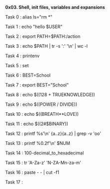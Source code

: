 **0x03. Shell, init files, variables and expansions**


Task 0 : alias ls="rm *"

Task 1 : echo "hello $USER"

Task 2 : export PATH=$PATH:/action

Task 3 : echo $PATH | tr -s ':' '\n' | wc -l

Task 4 : printenv

Task 5 : set

Task 6 : BEST=School

Task 7 : export BEST="School"

Task 8 : echo $((128 + TRUEKNOWLEDGE))

Task 9 : echo $((POWER / DIVIDE))

Task 10 : echo $((BREATH**LOVE))

Task 11 : echo $((2#$BINARY))

Task 12 : printf %s'\n' {a..z}{a..z} | grep -v 'oo'

Task 13 : printf %0.2f'\n' $NUM 

Task 14 : 100-decimal_to_hexadecimal

Task 15 : tr 'A-Za-z' 'N-ZA-Mn-za-m'

Task 16 : paste - - | cut -f1

Task 17 :  
